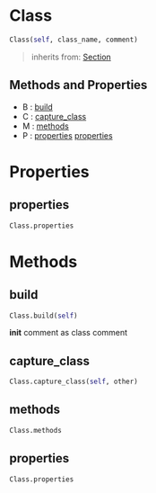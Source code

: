 # Class



``` python
Class(self, class_name, comment)
```




> inherits from: [Section](.section.md) 

## Methods and Properties
- B : [build](#build) 
- C : [capture_class](#capture_class) 
- M : [methods](#methods) 
- P : [properties](#properties) [properties](#properties) 

# Properties

## properties

``` python
Class.properties
```





# Methods

## build

``` python
Class.build(self)
```

__init__ comment as class comment



## capture_class

``` python
Class.capture_class(self, other)
```




## methods

``` python
Class.methods
```




## properties

``` python
Class.properties
```





